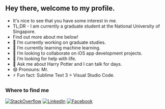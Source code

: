 ## Hey there, welcome to my profile. 
- It's nice to see that you have some interest in me. 
- TL;DR - I am currently a graduate student at the National University of Singapore. 
- Find out more about me below!
- 🔭 I’m currently working on graduate studies.
- 🌱 I’m currently learning machine learning.
- 👯 I’m looking to collaborate on iOS app development projects.
- 🤔 I’m looking for help with life.
- 💬 Ask me about Harry Potter and I can talk for days.
- 😄 Pronouns: Mr.
- ⚡ Fun fact: Sublime Text 3 > Visual Studio Code.

### Where to find me
[![StackOverflow](https://img.shields.io/badge/STACKOVERFLOW-black?&style=for-the-badge&logo=stackoverflow)](https://stackoverflow.com/users/9133459/rajdeep)
[![LinkedIn](https://img.shields.io/badge/LINKEDIN-0072b1?&style=for-the-badge&logo=linkedin)](https://www.linkedin.com/in/rajdeephu)
[![Facebook](https://img.shields.io/badge/FACEBOOK-3b5998?&style=for-the-badge&logo=facebook&logoColor=white)](https://www.facebook.com/rajdeepshu)
